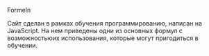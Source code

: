 Formeln

Сайт сделан  в рамках обучения программированию, написан на JavaScript. На нем приведены одни из основных формул с возможностьюих использования, которые могут пригодиться в обучении.

